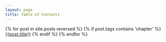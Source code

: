 ```yaml
---
layout: page
title: Table of Contents
---
```

{% for post in site.posts reversed %}
{% if post.tags contains 'chapter' %}
  [{{post.title}}]({{site.baseurl}}{{post.url}})
{% endif %}
{% endfor %}

